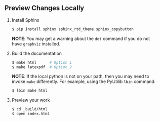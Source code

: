 Preview Changes Locally
------------------------

1. Install Sphinx

   ```bash
   $ pip install sphinx sphinx_rtd_theme sphinx_copybutton
   ```
   
   **NOTE**: You may get a warning about the `dot` command if you do not have
   `graphviz` installed.

1. Build the documentation

   ```bash
   $ make html      # Option 1
   $ make latexpdf  # Option 2
   ```

   **NOTE**:  If the local python is not on your path, then you may need to 
   invoke `make` differently.  For example, using the PyUtilib `lbin` command:
   
   ```bash
   $ lbin make html
   ```

1. Preview your work

   ```bash
   $ cd _build/html
   $ open index.html
   ```
